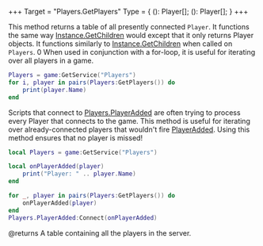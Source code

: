 +++
Target = "Players.GetPlayers"
Type = { (): Player[]; (): Player[]; }
+++

This method returns a table of all presently connected `Player`. It functions the same way [Instance.GetChildren](https://developer.roblox.com/api-reference/function/Instance/GetChildren) would except that it only returns Player objects. It functions similarly to [Instance.GetChildren](https://developer.roblox.com/api-reference/function/Instance/GetChildren) when called on `Players`. 0 When used in conjunction with a for-loop, it is useful for iterating over all players in a game.```luaPlayers = game:GetService("Players")for i, player in pairs(Players:GetPlayers()) do	print(player.Name)end```Scripts that connect to [Players.PlayerAdded](https://developer.roblox.com/api-reference/event/Players/PlayerAdded) are often trying to process every Player that connects to the game. This method is useful for iterating over already-connected players that wouldn't fire [PlayerAdded](https://developer.roblox.com/api-reference/event/Players/PlayerAdded). Using this method ensures that no player is missed!```lualocal Players = game:GetService("Players")local onPlayerAdded(player)	print("Player: " .. player.Name)endfor _, player in pairs(Players:GetPlayers()) do	onPlayerAdded(player)endPlayers.PlayerAdded:Connect(onPlayerAdded)```@returns A table containing all the players in the server.
